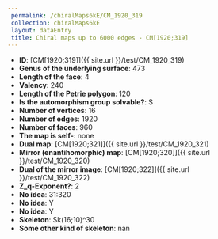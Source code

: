 ```yaml
--- 
 permalink: /chiralMaps6kE/CM_1920_319 
 collection: chiralMaps6kE
 layout: dataEntry
 title: Chiral maps up to 6000 edges - CM[1920;319]
---
```


- **ID**: [CM[1920;319]]({{ site.url }}/test/CM_1920_319)
- **Genus of the underlying surface**: 473
- **Length of the face**: 4
- **Valency**: 240
- **Length of the Petrie polygon**: 120
- **Is the automorphism group solvable?**: S
- **Number of vertices**: 16
- **Number of edges**: 1920
- **Number of faces**: 960
- **The map is self-**: none
- **Dual map**: [CM[1920;321]]({{ site.url }}/test/CM_1920_321)
- **Mirror (enantihomorphic) map**: [CM[1920;320]]({{ site.url }}/test/CM_1920_320)
- **Dual of the mirror image**: [CM[1920;322]]({{ site.url }}/test/CM_1920_322)
- **Z_q-Exponent?**: 2
- **No idea**:  31:320
- **No idea**: Y
- **No idea**: Y
- **Skeleton**: Sk(16;10)^30
- **Some other kind of skeleton**: nan
